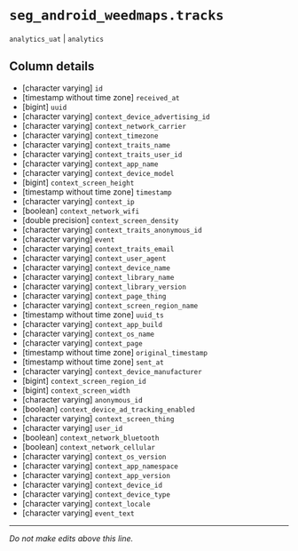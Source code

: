 # `seg_android_weedmaps.tracks`
`analytics_uat` | `analytics`

## Column details
* [character varying] `id`
* [timestamp without time zone] `received_at`
* [bigint]    `uuid`
* [character varying] `context_device_advertising_id`
* [character varying] `context_network_carrier`
* [character varying] `context_timezone`
* [character varying] `context_traits_name`
* [character varying] `context_traits_user_id`
* [character varying] `context_app_name`
* [character varying] `context_device_model`
* [bigint]    `context_screen_height`
* [timestamp without time zone] `timestamp`
* [character varying] `context_ip`
* [boolean]   `context_network_wifi`
* [double precision] `context_screen_density`
* [character varying] `context_traits_anonymous_id`
* [character varying] `event`
* [character varying] `context_traits_email`
* [character varying] `context_user_agent`
* [character varying] `context_device_name`
* [character varying] `context_library_name`
* [character varying] `context_library_version`
* [character varying] `context_page_thing`
* [character varying] `context_screen_region_name`
* [timestamp without time zone] `uuid_ts`
* [character varying] `context_app_build`
* [character varying] `context_os_name`
* [character varying] `context_page`
* [timestamp without time zone] `original_timestamp`
* [timestamp without time zone] `sent_at`
* [character varying] `context_device_manufacturer`
* [bigint]    `context_screen_region_id`
* [bigint]    `context_screen_width`
* [character varying] `anonymous_id`
* [boolean]   `context_device_ad_tracking_enabled`
* [character varying] `context_screen_thing`
* [character varying] `user_id`
* [boolean]   `context_network_bluetooth`
* [boolean]   `context_network_cellular`
* [character varying] `context_os_version`
* [character varying] `context_app_namespace`
* [character varying] `context_app_version`
* [character varying] `context_device_id`
* [character varying] `context_device_type`
* [character varying] `context_locale`
* [character varying] `event_text`

-------------------------------------------------------------------------------
*Do not make edits above this line.*
